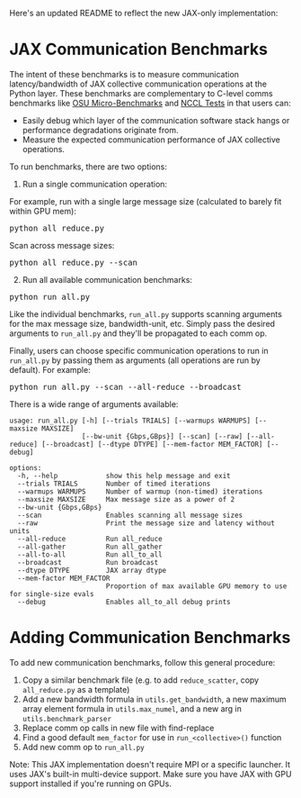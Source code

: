 Here's an updated README to reflect the new JAX-only implementation:

# JAX Communication Benchmarks

The intent of these benchmarks is to measure communication latency/bandwidth of JAX collective communication operations at the Python layer. These benchmarks are complementary to C-level comms benchmarks like [OSU Micro-Benchmarks](https://mvapich.cse.ohio-state.edu/benchmarks/) and [NCCL Tests](https://github.com/NVIDIA/nccl-tests) in that users can:
- Easily debug which layer of the communication software stack hangs or performance degradations originate from.
- Measure the expected communication performance of JAX collective operations.

To run benchmarks, there are two options:

1. Run a single communication operation:

For example, run with a single large message size (calculated to barely fit within GPU mem):
<pre>
python all_reduce.py
</pre>

Scan across message sizes:
<pre>
python all_reduce.py --scan
</pre>

2. Run all available communication benchmarks:

<pre>
python run_all.py
</pre>

Like the individual benchmarks, `run_all.py` supports scanning arguments for the max message size, bandwidth-unit, etc. Simply pass the desired arguments to `run_all.py` and they'll be propagated to each comm op.

Finally, users can choose specific communication operations to run in `run_all.py` by passing them as arguments (all operations are run by default). For example:

<pre>
python run_all.py --scan --all-reduce --broadcast
</pre>

There is a wide range of arguments available:

```
usage: run_all.py [-h] [--trials TRIALS] [--warmups WARMUPS] [--maxsize MAXSIZE]
                  [--bw-unit {Gbps,GBps}] [--scan] [--raw] [--all-reduce] [--broadcast] [--dtype DTYPE] [--mem-factor MEM_FACTOR] [--debug]

options:
  -h, --help            show this help message and exit
  --trials TRIALS       Number of timed iterations
  --warmups WARMUPS     Number of warmup (non-timed) iterations
  --maxsize MAXSIZE     Max message size as a power of 2
  --bw-unit {Gbps,GBps}
  --scan                Enables scanning all message sizes
  --raw                 Print the message size and latency without units
  --all-reduce          Run all_reduce
  --all-gather          Run all_gather
  --all-to-all          Run all_to_all
  --broadcast           Run broadcast
  --dtype DTYPE         JAX array dtype
  --mem-factor MEM_FACTOR
                        Proportion of max available GPU memory to use for single-size evals
  --debug               Enables all_to_all debug prints
```

# Adding Communication Benchmarks

To add new communication benchmarks, follow this general procedure:

1. Copy a similar benchmark file (e.g. to add `reduce_scatter`, copy `all_reduce.py` as a template)
2. Add a new bandwidth formula in `utils.get_bandwidth`, a new maximum array element formula in `utils.max_numel`, and a new arg in `utils.benchmark_parser`
3. Replace comm op calls in new file with find-replace
4. Find a good default `mem_factor` for use in `run_<collective>()` function
5. Add new comm op to `run_all.py`

Note: This JAX implementation doesn't require MPI or a specific launcher. It uses JAX's built-in multi-device support. Make sure you have JAX with GPU support installed if you're running on GPUs.